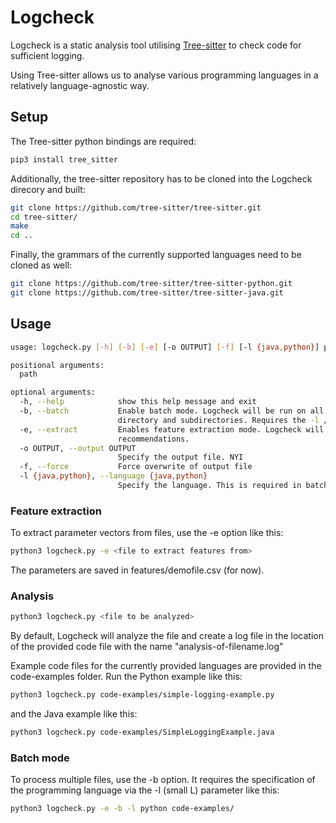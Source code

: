 # Logcheck

Logcheck is a static analysis tool utilising [Tree-sitter](https://tree-sitter.github.io/tree-sitter/) to check code for sufficient logging.

Using Tree-sitter allows us to analyse various programming languages in a relatively language-agnostic way.

## Setup

The Tree-sitter python bindings are required:

```sh
pip3 install tree_sitter
```

Additionally, the tree-sitter repository has to be cloned into the Logcheck direcory and built:
```sh
git clone https://github.com/tree-sitter/tree-sitter.git
cd tree-sitter/
make
cd ..
```
Finally, the grammars of the currently supported languages need to be cloned as well:
```sh
git clone https://github.com/tree-sitter/tree-sitter-python.git
git clone https://github.com/tree-sitter/tree-sitter-java.git
```

## Usage

```sh
usage: logcheck.py [-h] [-b] [-e] [-o OUTPUT] [-f] [-l {java,python}] path

positional arguments:
  path

optional arguments:
  -h, --help            show this help message and exit
  -b, --batch           Enable batch mode. Logcheck will be run on all source code files ofthe given programming language found in the specified
                        directory and subdirectories. Requires the -l / --language argument.
  -e, --extract         Enables feature extraction mode. Logcheck will output parameter vectors from its analysis instead of logging
                        recommendations.
  -o OUTPUT, --output OUTPUT
                        Specify the output file. NYI
  -f, --force           Force overwrite of output file
  -l {java,python}, --language {java,python}
                        Specify the language. This is required in batch mode.
```

### Feature extraction

To extract parameter vectors from files, use the -e option like this:

```sh
python3 logcheck.py -e <file to extract features from>
```

The parameters are saved in features/demofile.csv (for now).

### Analysis

```sh
python3 logcheck.py <file to be analyzed>
```

By default, Logcheck will analyze the file and create a log file in the location of the provided code file with the name "analysis-of-filename.log"

Example code files for the currently provided languages are provided in the code-examples folder. Run the Python example like this:

```sh
python3 logcheck.py code-examples/simple-logging-example.py
```

and the Java example like this:
```sh
python3 logcheck.py code-examples/SimpleLoggingExample.java
```

### Batch mode

To process multiple files, use the -b option. It requires the specification of the programming language via the -l (small L) parameter like this:

```sh
python3 logcheck.py -e -b -l python code-examples/
```